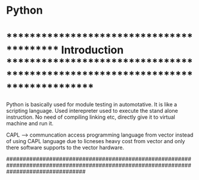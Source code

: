 # Python

# *****************************************   Introduction    ******************************************************************************* #
Python is basically used for module testing in automotative.
It is like a scripting language. Used interepreter used to execute the stand alone instruction.
No need of compiling linking etc, directly give it to virtual machine and run it.

CAPL --> communcation access programming language from vector
instead of using CAPL language due to licneses heavy cost from vector and only there software supports to the vector hardware.

























########################################################################################################################################
